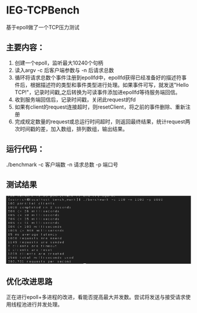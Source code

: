 # IEG-TCPBench
基于epoll做了一个TCP压力测试

## 主要内容：
1. 创建一个epoll，监听最大10240个句柄
2. 读入argv -c 后客户端参数与 -n 后请求总数
3. 循环将请求总数个事件注册到epollfd中，epollfd获得已经准备好的描述符事件后，根据描述符的类型和事件类型进行处理。如果事件可写，就发送"Hello TCP!"，记录时间戳,之后转换为可读事件添加进epollfd等待服务端回信。
4. 收到服务端回信后，记录时间戳，关闭此request的fd
5. 如果有client的request连接超时，则resetClient，将之前的事件删除、重新注册
6. 完成规定数量的request或总运行时间超时，则返回最终结果，统计request两次时间戳的差，加入数组，排列数组，输出结果。

## 运行代码：
./benchmark -c 客户端数 -n 请求总数 -p 端口号

## 测试结果
![alt](https://github.com/Ostrich96/IEG/blob/main/result/result.png)
## 优化改进思路
正在进行epoll+多进程的改进，看能否提高最大并发数。尝试将发送与接受请求使用线程池进行并发处理。
